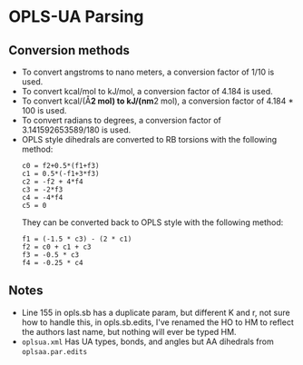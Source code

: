 # OPLS-UA Parsing

## Conversion methods
* To convert angstroms to nano meters, a conversion factor of 1/10 is used.
* To convert kcal/mol to kJ/mol, a conversion factor of 4.184 is used.
* To convert kcal/(Å**2 mol) to kJ/(nm**2 mol), a conversion factor of 4.184 * 100 is used.
* To convert radians to degrees, a conversion factor of 3.141592653589/180 is used.
* OPLS style dihedrals are converted to RB torsions with the following method:
  ```
  c0 = f2+0.5*(f1+f3)
  c1 = 0.5*(-f1+3*f3)
  c2 = -f2 + 4*f4
  c3 = -2*f3
  c4 = -4*f4
  c5 = 0
  ```
  They can be converted back to OPLS style with the following method:
  ```
  f1 = (-1.5 * c3) - (2 * c1)
  f2 = c0 + c1 + c3
  f3 = -0.5 * c3
  f4 = -0.25 * c4
  ```

## Notes
* Line 155 in opls.sb has a duplicate param, but different K and r, not sure how to handle this, in opls.sb.edits, I've renamed the HO to HM to reflect the authors last name, but nothing will ever be typed HM.
* `oplsua.xml` Has UA types, bonds, and angles but AA dihedrals from `oplsaa.par.edits`
